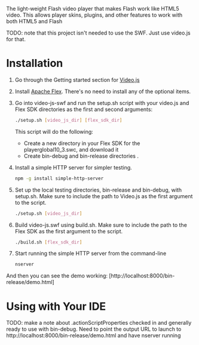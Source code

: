 The light-weight Flash video player that makes Flash work like HTML5 video. This allows player skins, plugins, and other features to work with both HTML5 and Flash

TODO: note that this project isn't needed to use the SWF.  Just use video.js for that.

Installation
============

1. Go through the Getting started section for  [Video.js](https://github.com/videojs/video.js/blob/master/CONTRIBUTING.md) 

2. Install [Apache Flex](http://flex.apache.org/installer.html).  There's no need to install any of the optional items.

3. Go into video-js-swf and run the setup.sh script with your video.js and Flex SDK directories as the first and second arguments:

   ```bash
   ./setup.sh [video_js_dir] [flex_sdk_dir]
   ```
   This script will do the following:
   - Create a new directory in your Flex SDK for the playerglobal10_3.swc, and download it
   - Create bin-debug and bin-release directories
.
4. Install a simple HTTP server for simpler testing.

    ```bash
    npm -g install simple-http-server
    ```
    
5. Set up the local testing directories, bin-release and bin-debug, with setup.sh.  Make sure to include the path to Video.js as the first argument to the script.

    ```bash
    ./setup.sh [video_js_dir]
    ```
    
6. Build video-js.swf using build.sh.  Make sure to include the path to the Flex SDK as the first argument to the script.

    ```bash
    ./build.sh [flex_sdk_dir]
    ```
    
7. Start running the simple HTTP server from the command-line

    ```bash
    nserver
    ```
    
And then you can see the demo working: [http://localhost:8000/bin-release/demo.html]

Using with Your IDE
============

TODO: make a note about .actionScriptProperties checked in and generally ready to use with bin-debug.  Need to point the output URL to launch to http://localhost:8000/bin-release/demo.html and have nserver running
